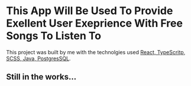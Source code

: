 # This App Will Be Used To Provide Exellent User Exeprience With Free Songs To Listen To

This project was built by me with the technolgies used [React, TypeScritp, SCSS, Java, PostgresSQL](https://github.com/facebook/create-react-app).

## Still in the works...
